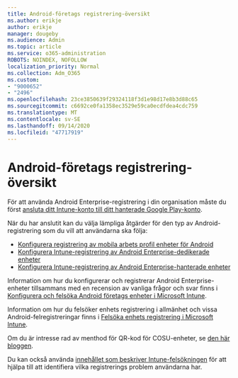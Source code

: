```yaml
---
title: Android-företags registrering-översikt
ms.author: erikje
author: erikje
manager: dougeby
ms.audience: Admin
ms.topic: article
ms.service: o365-administration
ROBOTS: NOINDEX, NOFOLLOW
localization_priority: Normal
ms.collection: Adm_O365
ms.custom:
- "9000652"
- "2496"
ms.openlocfilehash: 23ce3850639f29324118f3d1e98d17e8b3d88c65
ms.sourcegitcommit: c6692ce0fa1358ec3529e59ca0ecdfdea4cdc759
ms.translationtype: MT
ms.contentlocale: sv-SE
ms.lasthandoff: 09/14/2020
ms.locfileid: "47717919"
---
```

# <a name="android-enterprise-enrollment---overview"></a>Android-företags registrering-översikt

För att använda Android Enterprise-registrering i din organisation måste du först [ansluta ditt Intune-konto till ditt hanterade Google Play-konto](https://docs.microsoft.com/intune/enrollment/connect-intune-android-enterprise). 

När du har anslutit kan du välja lämpliga åtgärder för den typ av Android-registrering som du vill att användarna ska följa:

- [Konfigurera registrering av mobila arbets profil enheter för Android](https://docs.microsoft.com/intune/enrollment/android-work-profile-enroll)
- [Konfigurera Intune-registrering av Android Enterprise-dedikerade enheter](https://docs.microsoft.com/intune/enrollment/android-kiosk-enroll)
- [Konfigurera Intune-registrering av Android Enterprise-hanterade enheter](https://docs.microsoft.com/intune/enrollment/android-fully-managed-enroll)

Information om hur du konfigurerar och registrerar Android Enterprise-enheter tillsammans med en recension av vanliga frågor och svar finns i [Konfigurera och felsöka Android företags enheter i Microsoft Intune](https://support.microsoft.com/help/4476974/configuring-and-troubleshooting-android-enterprise-devices-in-intune).

Information om hur du felsöker enhets registrering i allmänhet och vissa Android-felregistreringar finns i [Felsöka enhets registrering i Microsoft Intune](https://docs.microsoft.com/intune/enrollment/troubleshoot-device-enrollment-in-intune).

Om du är intresse rad av menthod för QR-kod för COSU-enheter, se [den här bloggen](https://techcommunity.microsoft.com/t5/Intune-Customer-Success/COSU-Configuration-and-Enrollment-using-the-QR-code-enrollment/ba-p/280184).

Du kan också använda [innehållet som beskriver Intune-felsökningen](https://docs.microsoft.com/intune/fundamentals/help-desk-operators) för att hjälpa till att identifiera vilka registrerings problem användarna har.